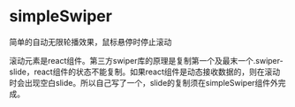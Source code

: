 # simpleSwiper
简单的自动无限轮播效果，鼠标悬停时停止滚动

滚动元素是react组件。第三方swiper库的原理是复制第一个及最末一个.swiper-slide，react组件的状态不能复制。如果react组件是动态接收数据的，则在滚动时会出现空白slide。所以自己写了一个，slide的复制须在simpleSwiper组件外完成。
